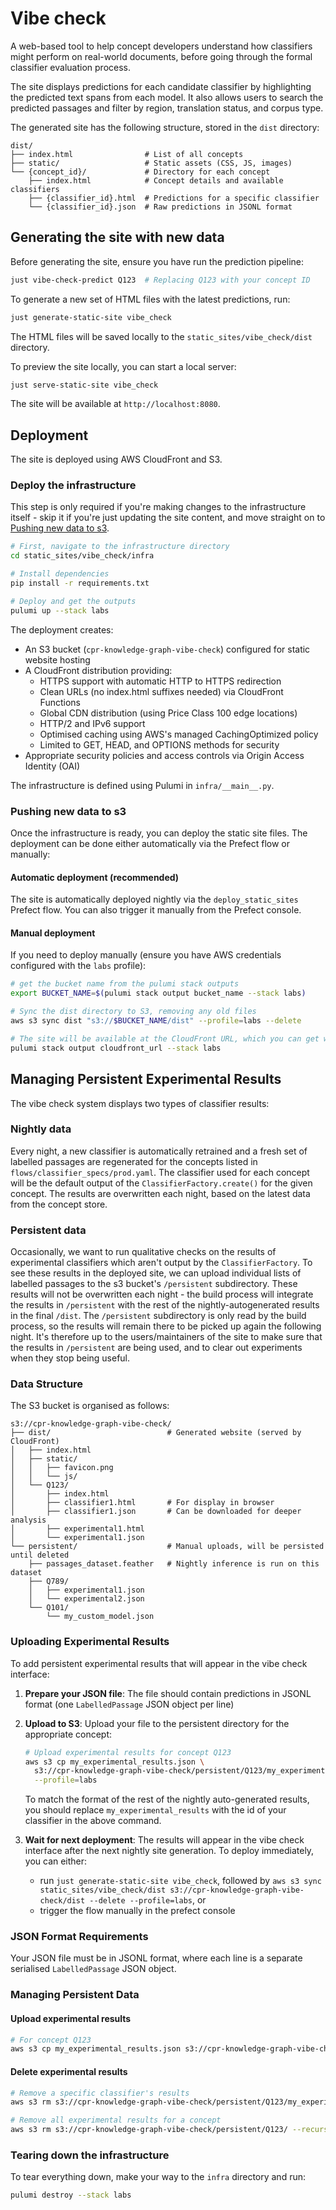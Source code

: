 # Vibe check

A web-based tool to help concept developers understand how classifiers might perform on real-world documents, before going through the formal classifier evaluation process.

The site displays predictions for each candidate classifier by highlighting the predicted text spans from each model. It also allows users to search the predicted passages and filter by region, translation status, and corpus type.

The generated site has the following structure, stored in the `dist` directory:

```
dist/
├── index.html                # List of all concepts
├── static/                   # Static assets (CSS, JS, images)
└── {concept_id}/             # Directory for each concept
    ├── index.html            # Concept details and available classifiers
    ├── {classifier_id}.html  # Predictions for a specific classifier
    └── {classifier_id}.json  # Raw predictions in JSONL format
```

## Generating the site with new data

Before generating the site, ensure you have run the prediction pipeline:

```bash
just vibe-check-predict Q123  # Replacing Q123 with your concept ID
```

To generate a new set of HTML files with the latest predictions, run:

```bash
just generate-static-site vibe_check
```

The HTML files will be saved locally to the `static_sites/vibe_check/dist` directory.

To preview the site locally, you can start a local server:

```bash
just serve-static-site vibe_check
```

The site will be available at `http://localhost:8080`.

## Deployment

The site is deployed using AWS CloudFront and S3.

### Deploy the infrastructure

This step is only required if you're making changes to the infrastructure itself - skip it if you're just updating the site content, and move straight on to [Pushing new data to s3](#pushing-new-data-to-s3).

```bash
# First, navigate to the infrastructure directory
cd static_sites/vibe_check/infra

# Install dependencies
pip install -r requirements.txt

# Deploy and get the outputs
pulumi up --stack labs
```

The deployment creates:

- An S3 bucket (`cpr-knowledge-graph-vibe-check`) configured for static website hosting
- A CloudFront distribution providing:
  - HTTPS support with automatic HTTP to HTTPS redirection
  - Clean URLs (no index.html suffixes needed) via CloudFront Functions
  - Global CDN distribution (using Price Class 100 edge locations)
  - HTTP/2 and IPv6 support
  - Optimised caching using AWS's managed CachingOptimized policy
  - Limited to GET, HEAD, and OPTIONS methods for security
- Appropriate security policies and access controls via Origin Access Identity (OAI)

The infrastructure is defined using Pulumi in `infra/__main__.py`.

### Pushing new data to s3

Once the infrastructure is ready, you can deploy the static site files. The deployment can be done either automatically via the Prefect flow or manually:

#### Automatic deployment (recommended)

The site is automatically deployed nightly via the `deploy_static_sites` Prefect flow. You can also trigger it manually from the Prefect console.

#### Manual deployment

If you need to deploy manually (ensure you have AWS credentials configured with the `labs` profile):

```bash
# get the bucket name from the pulumi stack outputs
export BUCKET_NAME=$(pulumi stack output bucket_name --stack labs)

# Sync the dist directory to S3, removing any old files
aws s3 sync dist "s3://$BUCKET_NAME/dist" --profile=labs --delete

# The site will be available at the CloudFront URL, which you can get with:
pulumi stack output cloudfront_url --stack labs
```

## Managing Persistent Experimental Results

The vibe check system displays two types of classifier results:

### Nightly data

Every night, a new classifier is automatically retrained and a fresh set of labelled passages are regenerated for the concepts listed in `flows/classifier_specs/prod.yaml`. The classifier used for each concept will be the default output of the `ClassifierFactory.create()` for the given concept. The results are overwritten each night, based on the latest data from the concept store.

### Persistent data

Occasionally, we want to run qualitative checks on the results of experimental classifiers which aren't output by the `ClassifierFactory`. To see these results in the deployed site, we can upload individual lists of labelled passages to the s3 bucket's `/persistent` subdirectory. These results will not be overwritten each night - the build process will integrate the results in `/persistent` with the rest of the nightly-autogenerated results in the final `/dist`. The `/persistent` subdirectory is only read by the build process, so the results will remain there to be picked up again the following night. It's therefore up to the users/maintainers of the site to make sure that the results in `/persistent` are being used, and to clear out experiments when they stop being useful.

### Data Structure

The S3 bucket is organised as follows:

```
s3://cpr-knowledge-graph-vibe-check/
├── dist/                          # Generated website (served by CloudFront)
│   ├── index.html
│   ├── static/
│   │   ├── favicon.png
│   │   └── js/
│   └── Q123/
│       ├── index.html
│       ├── classifier1.html       # For display in browser
│       ├── classifier1.json       # Can be downloaded for deeper analysis
│       ├── experimental1.html
│       └── experimental1.json     
└── persistent/                    # Manual uploads, will be persisted until deleted
    ├── passages_dataset.feather   # Nightly inference is run on this dataset
    ├── Q789/
    │   ├── experimental1.json
    │   └── experimental2.json
    └── Q101/
        └── my_custom_model.json
```

### Uploading Experimental Results

To add persistent experimental results that will appear in the vibe check interface:

1. **Prepare your JSON file**: The file should contain predictions in JSONL format (one `LabelledPassage` JSON object per line)

2. **Upload to S3**: Upload your file to the persistent directory for the appropriate concept:

    ```bash
    # Upload experimental results for concept Q123
    aws s3 cp my_experimental_results.json \
      s3://cpr-knowledge-graph-vibe-check/persistent/Q123/my_experimental_results.json \
      --profile=labs
    ```

    To match the format of the rest of the nightly auto-generated results, you should replace `my_experimental_results` with the id of your classifier in the above command.

3. **Wait for next deployment**: The results will appear in the vibe check interface after the next nightly site generation. To deploy immediately, you can either:

    - run `just generate-static-site vibe_check`, followed by `aws s3 sync static_sites/vibe_check/dist s3://cpr-knowledge-graph-vibe-check/dist --delete --profile=labs`, or
    - trigger the flow manually in the prefect console

### JSON Format Requirements

Your JSON file must be in JSONL format, where each line is a separate serialised `LabelledPassage` JSON object.

### Managing Persistent Data

#### Upload experimental results

```bash
# For concept Q123
aws s3 cp my_experimental_results.json s3://cpr-knowledge-graph-vibe-check/persistent/Q123/my_experimental_results.json --profile=labs
```

#### Delete experimental results

```bash
# Remove a specific classifier's results
aws s3 rm s3://cpr-knowledge-graph-vibe-check/persistent/Q123/my_experimental_results.json --profile=labs

# Remove all experimental results for a concept
aws s3 rm s3://cpr-knowledge-graph-vibe-check/persistent/Q123/ --recursive --profile=labs
```

### Tearing down the infrastructure

To tear everything down, make your way to the `infra` directory and run:

```bash
pulumi destroy --stack labs
```
